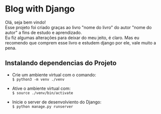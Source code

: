# Blog with Django

Olá, seja bem vindo!<br>
Esse projeto foi criado graças ao livro "nome do livro" do autor "nome do autor" a fins de estudo e aprendizado.<br>
Eu fiz algumas alterações para deixar do meu jeito, é claro. Mas eu recomendo que comprem esse livro e estudem django por ele, vale muito a pena.

## Instalando dependencias do Projeto


- Crie um ambiente virtual com o comando:<br>
    `$ python3 -m venv ./venv`

- Ative o ambiente virtual com:<br>
    `$ source ./venv/bin/activate`
      
- Inicie o server de desenvolviento do Django:<br>
    `$ python manage.py runserver`

